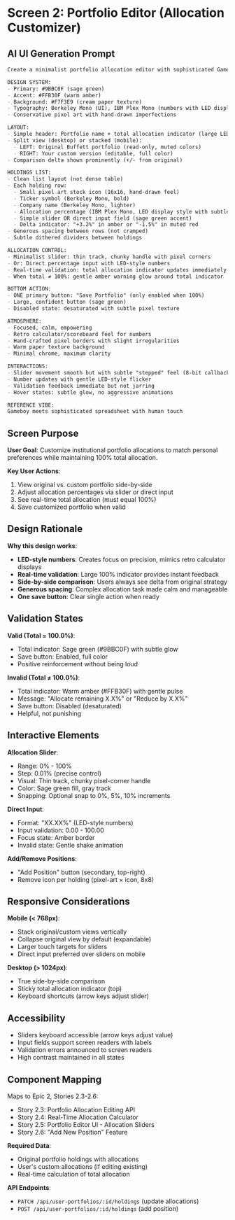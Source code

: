 # Screen 2: Portfolio Editor (Allocation Customizer)

## AI UI Generation Prompt

```markdown
Create a minimalist portfolio allocation editor with sophisticated Gameboy aesthetics and retro LED display numbers.

DESIGN SYSTEM:
- Primary: #9BBC0F (sage green)
- Accent: #FFB30F (warm amber)
- Background: #F7F3E9 (cream paper texture)
- Typography: Berkeley Mono (UI), IBM Plex Mono (numbers with LED display style)
- Conservative pixel art with hand-drawn imperfections

LAYOUT:
- Simple header: Portfolio name + total allocation indicator (large LED-style number showing "100.0%" in sage green when complete)
- Split view (desktop) or stacked (mobile):
  - LEFT: Original Buffett portfolio (read-only, muted colors)
  - RIGHT: Your custom version (editable, full color)
- Comparison delta shown prominently (+/- from original)

HOLDINGS LIST:
- Clean list layout (not dense table)
- Each holding row:
  - Small pixel art stock icon (16x16, hand-drawn feel)
  - Ticker symbol (Berkeley Mono, bold)
  - Company name (Berkeley Mono, lighter)
  - Allocation percentage (IBM Plex Mono, LED display style with subtle glow)
  - Simple slider OR direct input field (sage green accent)
  - Delta indicator: "+3.2%" in amber or "-1.5%" in muted red
- Generous spacing between rows (not cramped)
- Subtle dithered dividers between holdings

ALLOCATION CONTROL:
- Minimalist slider: thin track, chunky handle with pixel corners
- Or: Direct percentage input with LED-style numbers
- Real-time validation: total allocation indicator updates immediately
- When total ≠ 100%: gentle amber warning glow around total indicator

BOTTOM ACTION:
- ONE primary button: "Save Portfolio" (only enabled when 100%)
- Large, confident button (sage green)
- Disabled state: desaturated with subtle pixel texture

ATMOSPHERE:
- Focused, calm, empowering
- Retro calculator/scoreboard feel for numbers
- Hand-crafted pixel borders with slight irregularities
- Warm paper texture background
- Minimal chrome, maximum clarity

INTERACTIONS:
- Slider movement smooth but with subtle "stepped" feel (8-bit callback)
- Number updates with gentle LED-style flicker
- Validation feedback immediate but not jarring
- Hover states: subtle glow, no aggressive animations

REFERENCE VIBE:
Gameboy meets sophisticated spreadsheet with human touch
```

## Screen Purpose

**User Goal**: Customize institutional portfolio allocations to match personal preferences while maintaining 100% total allocation.

**Key User Actions**:
1. View original vs. custom portfolio side-by-side
2. Adjust allocation percentages via slider or direct input
3. See real-time total allocation (must equal 100%)
4. Save customized portfolio when valid

## Design Rationale

**Why this design works**:
- **LED-style numbers**: Creates focus on precision, mimics retro calculator displays
- **Real-time validation**: Large 100% indicator provides instant feedback
- **Side-by-side comparison**: Users always see delta from original strategy
- **Generous spacing**: Complex allocation task made calm and manageable
- **One save button**: Clear single action when ready

## Validation States

**Valid (Total = 100.0%)**:
- Total indicator: Sage green (#9BBC0F) with subtle glow
- Save button: Enabled, full color
- Positive reinforcement without being loud

**Invalid (Total ≠ 100.0%)**:
- Total indicator: Warm amber (#FFB30F) with gentle pulse
- Message: "Allocate remaining X.X%" or "Reduce by X.X%"
- Save button: Disabled (desaturated)
- Helpful, not punishing

## Interactive Elements

**Allocation Slider**:
- Range: 0% - 100%
- Step: 0.01% (precise control)
- Visual: Thin track, chunky pixel-corner handle
- Color: Sage green fill, gray track
- Snapping: Optional snap to 0%, 5%, 10% increments

**Direct Input**:
- Format: "XX.XX%" (LED-style numbers)
- Input validation: 0.00 - 100.00
- Focus state: Amber border
- Invalid state: Gentle shake animation

**Add/Remove Positions**:
- "Add Position" button (secondary, top-right)
- Remove icon per holding (pixel-art × icon, 8x8)

## Responsive Considerations

**Mobile (< 768px)**:
- Stack original/custom views vertically
- Collapse original view by default (expandable)
- Larger touch targets for sliders
- Direct input preferred over sliders on mobile

**Desktop (> 1024px)**:
- True side-by-side comparison
- Sticky total allocation indicator (top)
- Keyboard shortcuts (arrow keys adjust slider)

## Accessibility

- Sliders keyboard accessible (arrow keys adjust value)
- Input fields support screen readers with labels
- Validation errors announced to screen readers
- High contrast maintained in all states

## Component Mapping

Maps to Epic 2, Stories 2.3-2.6:
- Story 2.3: Portfolio Allocation Editing API
- Story 2.4: Real-Time Allocation Calculator
- Story 2.5: Portfolio Editor UI - Allocation Sliders
- Story 2.6: "Add New Position" Feature

**Required Data**:
- Original portfolio holdings with allocations
- User's custom allocations (if editing existing)
- Real-time calculation of total allocation

**API Endpoints**:
- `PATCH /api/user-portfolios/:id/holdings` (update allocations)
- `POST /api/user-portfolios/:id/holdings` (add position)
